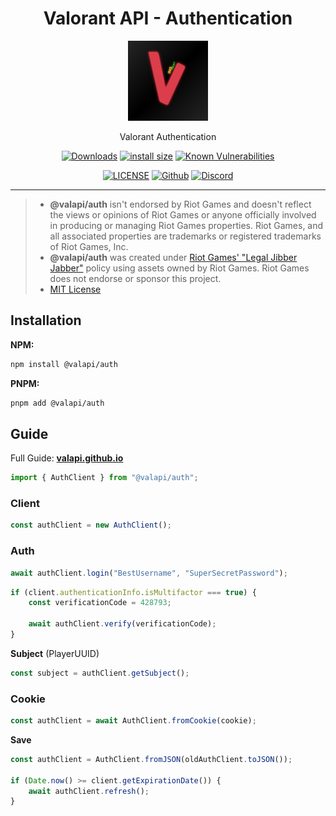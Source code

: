 [githubrepo_image]: https://github.com/valapi/.github/blob/main/128_valapi.png?raw=true
[githubrepo_url]: https://github.com/valapi
[download_image]: https://badgen.net/npm/dt/@valapi/auth?icon=npm
[download_url]: https://www.npmjs.com/package/@valapi/auth
[size_image]: https://packagephobia.com/badge?p=@valapi/auth
[size_url]: https://packagephobia.com/result?p=@valapi/auth
[vulnerabilities_image]: https://snyk.io/test/npm/@valapi/auth/badge.svg
[vulnerabilities_url]: https://snyk.io/test/npm/@valapi/auth
[license_image]: https://badgen.net/badge/license/MIT/blue
[license_url]: https://github.com/valapi/.github/blob/main/LICENSE
[github_image]: https://badgen.net/badge/icon/github?icon=github&label
[github_url]: https://github.com/valapi/node-valapi/tree/master/packages/@valapi/auth
[discord_image]: https://badgen.net/badge/icon/discord?icon=discord&label
[discord_url]: https://discord.gg/pbyWbUYjyt

<div align="center">
  
# Valorant API - Authentication
  
[![Profile][githubrepo_image]][github_url]
  
Valorant Authentication
  
[![Downloads][download_image]][download_url]
[![install size][size_image]][size_url]
[![Known Vulnerabilities][vulnerabilities_image]][vulnerabilities_url]

[![LICENSE][license_image]][license_url]
[![Github][github_image]][github_url]
[![Discord][discord_image]][discord_url]

</div>

---

> -   **@valapi/auth** isn't endorsed by Riot Games and doesn't reflect the views or opinions of Riot Games or anyone officially involved in producing or managing Riot Games properties. Riot Games, and all associated properties are trademarks or registered trademarks of Riot Games, Inc.
> -   **@valapi/auth** was created under [Riot Games' "Legal Jibber Jabber"](https://www.riotgames.com/en/legal) policy using assets owned by Riot Games. Riot Games does not endorse or sponsor this project.
> -   [MIT License][license_url]

## Installation

**NPM:**

```bash
npm install @valapi/auth
```

**PNPM:**

```bash
pnpm add @valapi/auth
```

## Guide

Full Guide: **[valapi.github.io](https://valapi.github.io)**

```typescript
import { AuthClient } from "@valapi/auth";
```

### Client

```typescript
const authClient = new AuthClient();
```

### Auth

```typescript
await authClient.login("BestUsername", "SuperSecretPassword");
```

```typescript
if (client.authenticationInfo.isMultifactor === true) {
    const verificationCode = 428793;

    await authClient.verify(verificationCode);
}
```

**Subject** (PlayerUUID)

```typescript
const subject = authClient.getSubject();
```

### Cookie

```typescript
const authClient = await AuthClient.fromCookie(cookie);
```

**Save**

```typescript
const authClient = AuthClient.fromJSON(oldAuthClient.toJSON());

if (Date.now() >= client.getExpirationDate()) {
    await authClient.refresh();
}
```
